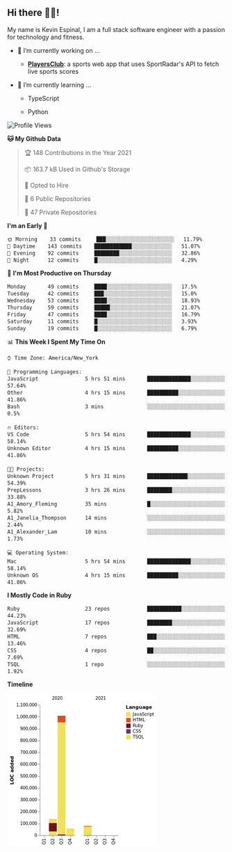 ## Hi there 👋🏽!

My name is Kevin Espinal, I am a full stack software engineer with a passion for technology and fitness.

- 🔭 I’m currently working on ...

     - **[PlayersClub](https://playersclub.herokuapp.com/#/)**: a sports web app that uses SportRadar's API to fetch live sports scores

- 🌱 I’m currently learning ...

     - TypeScript
     
     - Python
     
<!--START_SECTION:waka-->
![Profile Views](http://img.shields.io/badge/Profile%20Views-0-blue)

**🐱 My Github Data** 

> 🏆 148 Contributions in the Year 2021
 > 
> 📦 163.7 kB Used in Github's Storage 
 > 
> 💼 Opted to Hire
 > 
> 📜 6 Public Repositories 
 > 
> 🔑 47 Private Repositories  
 > 
**I'm an Early 🐤** 

```text
🌞 Morning    33 commits     ███░░░░░░░░░░░░░░░░░░░░░░   11.79% 
🌆 Daytime    143 commits    ████████████░░░░░░░░░░░░░   51.07% 
🌃 Evening    92 commits     ████████░░░░░░░░░░░░░░░░░   32.86% 
🌙 Night      12 commits     █░░░░░░░░░░░░░░░░░░░░░░░░   4.29%

```
📅 **I'm Most Productive on Thursday** 

```text
Monday       49 commits     ████░░░░░░░░░░░░░░░░░░░░░   17.5% 
Tuesday      42 commits     ███░░░░░░░░░░░░░░░░░░░░░░   15.0% 
Wednesday    53 commits     ████░░░░░░░░░░░░░░░░░░░░░   18.93% 
Thursday     59 commits     █████░░░░░░░░░░░░░░░░░░░░   21.07% 
Friday       47 commits     ████░░░░░░░░░░░░░░░░░░░░░   16.79% 
Saturday     11 commits     █░░░░░░░░░░░░░░░░░░░░░░░░   3.93% 
Sunday       19 commits     █░░░░░░░░░░░░░░░░░░░░░░░░   6.79%

```


📊 **This Week I Spent My Time On** 

```text
⌚︎ Time Zone: America/New_York

💬 Programming Languages: 
JavaScript               5 hrs 51 mins       ██████████████░░░░░░░░░░░   57.64% 
Other                    4 hrs 15 mins       ██████████░░░░░░░░░░░░░░░   41.86% 
Bash                     3 mins              ░░░░░░░░░░░░░░░░░░░░░░░░░   0.5%

🔥 Editors: 
VS Code                  5 hrs 54 mins       ██████████████░░░░░░░░░░░   58.14% 
Unknown Editor           4 hrs 15 mins       ██████████░░░░░░░░░░░░░░░   41.86%

🐱‍💻 Projects: 
Unknown Project          5 hrs 31 mins       █████████████░░░░░░░░░░░░   54.39% 
PrepLessons              3 hrs 26 mins       ████████░░░░░░░░░░░░░░░░░   33.88% 
A1_Amory_Fleming         35 mins             █░░░░░░░░░░░░░░░░░░░░░░░░   5.82% 
A1_Janelia_Thompson      14 mins             ░░░░░░░░░░░░░░░░░░░░░░░░░   2.44% 
A1_Alexander_Lam         10 mins             ░░░░░░░░░░░░░░░░░░░░░░░░░   1.73%

💻 Operating System: 
Mac                      5 hrs 54 mins       ██████████████░░░░░░░░░░░   58.14% 
Unknown OS               4 hrs 15 mins       ██████████░░░░░░░░░░░░░░░   41.86%

```

**I Mostly Code in Ruby** 

```text
Ruby                     23 repos            ███████████░░░░░░░░░░░░░░   44.23% 
JavaScript               17 repos            ████████░░░░░░░░░░░░░░░░░   32.69% 
HTML                     7 repos             ███░░░░░░░░░░░░░░░░░░░░░░   13.46% 
CSS                      4 repos             ██░░░░░░░░░░░░░░░░░░░░░░░   7.69% 
TSQL                     1 repo              ░░░░░░░░░░░░░░░░░░░░░░░░░   1.92%

```


**Timeline**

![Chart not found](https://raw.githubusercontent.com/espinalk212/espinalk212/main/charts/bar_graph.png) 


<!--END_SECTION:waka-->


<!--
**espinalk212/espinalk212** is a ✨ _special_ ✨ repository because its `README.md` (this file) appears on your GitHub profile.

Here are some ideas to get you started:

- 🔭 I’m currently working on ...
- 🌱 I’m currently learning ...
- 👯 I’m looking to collaborate on ...
- 🤔 I’m looking for help with ...
- 💬 Ask me about ...
- 📫 How to reach me: ...
- 😄 Pronouns: ...
- ⚡ Fun fact: ...
-->
